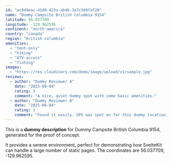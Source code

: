 ```yaml
---
id: "ac949eac-41d0-423a-ab4b-3a7c569faf28"
name: "Dummy Campsite British Columbia 9154"
latitude: 56.037709
longitude: -129.962595
continent: "north-america"
country: "canada"
region: "british-columbia"
amenities:
  - "tent-only"
  - "hiking"
  - "ATV-access"
  - "fishing"
images:
  - "https://res.cloudinary.com/demo/image/upload/v1/sample.jpg"
reviews:
  - author: "Dummy Reviewer A"
    date: "2025-08-04"
    rating: 3
    comment: "A nice, quiet dummy spot with some basic amenities."
  - author: "Dummy Reviewer B"
    date: "2025-06-04"
    rating: 3
    comment: "Found it easily. GPS was spot on for this dummy location."
---
```


This is a **dummy description** for Dummy Campsite British Columbia 9154, generated for the proof of concept.

It provides a serene environment, perfect for demonstrating how SvelteKit can handle a large number of static pages. The coordinates are 56.037709, -129.962595.

